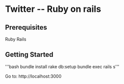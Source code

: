 # Twitter -- Ruby on rails

## Prerequisites
Ruby 
Rails

## Getting Started

'''bash
bundle install
rake db:setup
bundle exec rails s'''

Go to: http://localhost:3000
